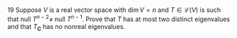 19 Suppose $V$ is a real vector space with $\operatorname{dim} V=n$ and $T \in \mathcal{L}(V)$ is such that null $T^{n-2} \neq$ null $T^{n-1}$. Prove that $T$ has at most two distinct eigenvalues and that $T_{\mathbf{C}}$ has no nonreal eigenvalues.